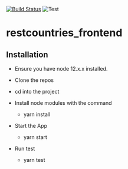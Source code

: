 [![Build Status](https://travis-ci.com/azupatrick0/restcountries_frontend.svg?branch=develop)](https://travis-ci.com/azupatrick0/restcountries_frontend)
![Test](https://github.com/azupatrick0/restcountries_frontend/workflows/Test/badge.svg)

# restcountries_frontend

## Installation
 * Ensure you have node 12.x.x installed.

 * Clone the repos

 * cd into the project
 
 * Install node modules with the command
 
   * yarn install
   
 * Start the App
 
   * yarn start
   
 * Run test

   * yarn test